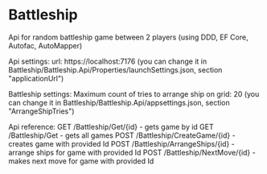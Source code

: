 # Battleship
Api for random battleship game between 2 players (using DDD, EF Core, Autofac, AutoMapper)

Api settings:
url: https://localhost:7176 (you can change it in Battleship/Battleship.Api/Properties/launchSettings.json, section "applicationUrl")

Battleship settings:
Maximum count of tries to arrange ship on grid: 20 (you can change it in Battleship/Battleship.Api/appsettings.json, section "ArrangeShipTries")

Api reference:
GET /Battleship/Get/{id} - gets game by id
GET /Battleship/Get - gets all games
POST /Battleship/CreateGame/{id} - creates game with provided Id
POST /Battleship/ArrangeShips/{id} - arrange ships for game with provided Id
POST /Battleship/NextMove/{id} - makes next move for game with provided Id
